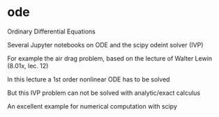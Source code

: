 # ode
Ordinary Differential Equations

Several Jupyter notebooks on ODE and the scipy odeint solver (IVP)

For example the air drag problem, based on the lecture of Walter Lewin (8.01x, lec. 12)

In this lecture a 1st order nonlinear ODE has to be solved

But this IVP problem can not be solved with analytic/exact calculus

An excellent example for numerical computation with scipy
